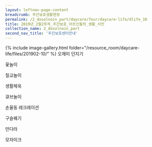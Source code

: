```yaml
--- 
layout: leftnav-page-content 
breadcrumb: 주간보호생활현장 
permalink: /2_dosolnoin_part/daycare/four/daycare-life/dlife_10
title: 2019년_2월2주차_주간보호_어르신들의_생활_사진
collection_name: 2_dosolnoin_part
second_nav_title: '주간보호센터안내' 
---
```

{% include image-gallery.html folder="/resource_room/daycare-life/files/201902-10/" %}
오재미 던지기

윷놀이

칠교놀이

생활체욱

큐브놀이

손율동 레크레이션

구슬꿰기

만다라

모자이크